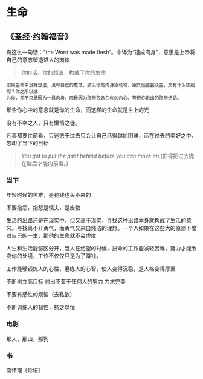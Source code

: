 # 生命

## 《圣经·约翰福音》

有这么一句话：”the Word was made flesh“。中译为“道成肉身”，意思是上帝将自己的意志塑造进人的肉体


> 你的话，你的想法，构成了你的生命

```text
如果生命中没有想法，没有自己的意念，那么你的肉身跟动物、跟其他芸芸众生，又有什么区别呢？你之所以成
为你，并不只是因为一具肉身，而是因为那些包含在你的内心、等待你说出的那些话语。
```

那些你心中的意念就是你的生命，而这样的生命就是世上的光

没有不幸之人，只有懒惰之徒。

凡事都要往前看，只迷恋于过去只会让自己活得越加困难，活在过去的美好之中，忘却了当下的目标

> _You got to put the past behind before you can move on._(你得把过去抛在脑后才能向前看。)

### 当下

年轻时候的苦难，是花钱也买不来的

不要抱怨，抱怨是懦夫，是废物

生活的出路还是在现实中，但又高于现实，寻找这种出路本身就构成了生活的意义。寻找离不开勇气，而勇气又来自纯洁的理想。一个人如果在这些大的原则下度过自己的一生，那他的生命就不会虚度

人生和生活能够区分开，当人在绝望的时候，拼命的工作能减轻苦难，努力才能改变你的处境，工作不仅仅只是为了赚钱。

工作能够锻炼人的心性，磨练人的心智，使人变得沉稳，是人格变得厚重

不断树立高目标 付出不亚于任何人的努力 力求完美

不要有感性的烦恼（去私欲）

不断训练人的韧性，持之以恒

### 电影

那人，那山，那狗

### 书
南怀瑾《论语》


